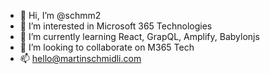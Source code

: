 - 👋 Hi, I’m @schmm2
- 👀 I’m interested in Microsoft 365 Technologies
- 🌱 I’m currently learning React, GrapQL, Amplify, Babylonjs
- 💞️ I’m looking to collaborate on M365 Tech
- 📫 hello@martinschmidli.com

<!---
schmm2/schmm2 is a ✨ special ✨ repository because its `README.md` (this file) appears on your GitHub profile.
You can click the Preview link to take a look at your changes.
--->
